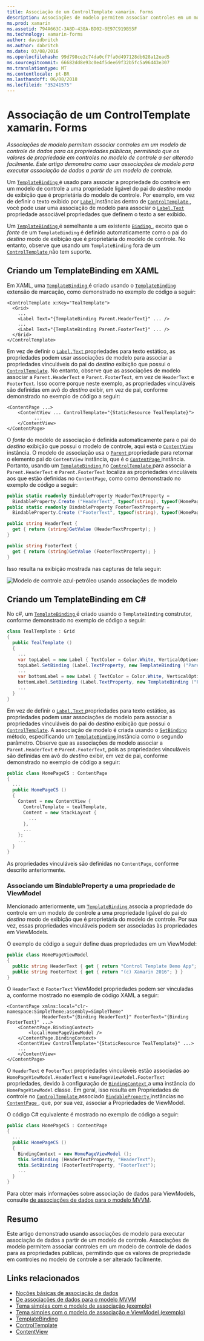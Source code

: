```yaml
---
title: Associação de um ControlTemplate xamarin. Forms
description: Associações de modelo permitem associar controles em um modelo de controle de dados para as propriedades públicas, permitindo que os valores de propriedade em controles no modelo de controle a ser alterado facilmente. Este artigo demonstra como usar associações de modelo para executar associação de dados a partir de um modelo de controle.
ms.prod: xamarin
ms.assetid: 794A663C-3A8D-438A-BD02-8E97C919B55F
ms.technology: xamarin-forms
author: davidbritch
ms.author: dabritch
ms.date: 03/08/2016
ms.openlocfilehash: 99d798ce2c74da0cf7fa0d497128db628a12ead5
ms.sourcegitcommit: 66682dd8e93c0e4f5dee69f32b5fc5a96443e307
ms.translationtype: MT
ms.contentlocale: pt-BR
ms.lasthandoff: 06/08/2018
ms.locfileid: "35241575"
---
```

# <a name="binding-from-a-xamarinforms-controltemplate"></a>Associação de um ControlTemplate xamarin. Forms

_Associações de modelo permitem associar controles em um modelo de controle de dados para as propriedades públicas, permitindo que os valores de propriedade em controles no modelo de controle a ser alterado facilmente. Este artigo demonstra como usar associações de modelo para executar associação de dados a partir de um modelo de controle._

Um [ `TemplateBinding` ](https://developer.xamarin.com/api/type/Xamarin.Forms.TemplateBinding/) é usado para associar a propriedade do controle em um modelo de controle a uma propriedade ligável do pai do *destino* modo de exibição que é proprietária do modelo de controle. Por exemplo, em vez de definir o texto exibido por [ `Label` ](https://developer.xamarin.com/api/type/Xamarin.Forms.Label/) instâncias dentro de [ `ControlTemplate` ](https://developer.xamarin.com/api/type/Xamarin.Forms.ControlTemplate/), você pode usar uma associação de modelo para associar o [ `Label.Text` ](https://developer.xamarin.com/api/property/Xamarin.Forms.Label.Text/) propriedade associável propriedades que definem o texto a ser exibido.

Um [ `TemplateBinding` ](https://developer.xamarin.com/api/type/Xamarin.Forms.TemplateBinding/) é semelhante a um existente [ `Binding` ](https://developer.xamarin.com/api/type/Xamarin.Forms.Binding/), exceto que o *fonte* de um `TemplateBinding` é definido automaticamente como o pai do *destino* modo de exibição que é proprietária do modelo de controle. No entanto, observe que usando um `TemplateBinding` fora de um [ `ControlTemplate` ](https://developer.xamarin.com/api/type/Xamarin.Forms.ControlTemplate/) não tem suporte.

## <a name="creating-a-templatebinding-in-xaml"></a>Criando um TemplateBinding em XAML

Em XAML, uma [ `TemplateBinding` ](https://developer.xamarin.com/api/type/Xamarin.Forms.TemplateBinding/) é criado usando o [ `TemplateBinding` ](https://developer.xamarin.com/api/type/Xamarin.Forms.Xaml.TemplateBindingExtension/) extensão de marcação, como demonstrado no exemplo de código a seguir:

```xaml
<ControlTemplate x:Key="TealTemplate">
  <Grid>
    ...
    <Label Text="{TemplateBinding Parent.HeaderText}" ... />
    ...
    <Label Text="{TemplateBinding Parent.FooterText}" ... />
  </Grid>
</ControlTemplate>
```

Em vez de definir o [ `Label.Text` ](https://developer.xamarin.com/api/property/Xamarin.Forms.Label.Text/) propriedades para texto estático, as propriedades podem usar associações de modelo para associar a propriedades vinculáveis do pai do *destino* exibição que possui o [ `ControlTemplate`](https://developer.xamarin.com/api/type/Xamarin.Forms.ControlTemplate/). No entanto, observe que as associações de modelo associar a `Parent.HeaderText` e `Parent.FooterText`, em vez de `HeaderText` e `FooterText`. Isso ocorre porque neste exemplo, as propriedades vinculáveis são definidas em avô do *destino* exibir, em vez de pai, conforme demonstrado no exemplo de código a seguir:

```xaml
<ContentPage ...>
    <ContentView ... ControlTemplate="{StaticResource TealTemplate}">
          ...
    </ContentView>
</ContentPage>
```

O *fonte* do modelo de associação é definida automaticamente para o pai do *destino* exibição que possui o modelo de controle, aqui está o [ `ContentView` ](https://developer.xamarin.com/api/type/Xamarin.Forms.ContentView/) instância. O modelo de associação usa o [ `Parent` ](https://developer.xamarin.com/api/property/Xamarin.Forms.Element.Parent/) propriedade para retornar o elemento pai do `ContentView` instância, que é o [ `ContentPage` ](https://developer.xamarin.com/api/type/Xamarin.Forms.ContentPage/) instância. Portanto, usando um [ `TemplateBinding` ](https://developer.xamarin.com/api/type/Xamarin.Forms.TemplateBinding/) no [ `ControlTemplate` ](https://developer.xamarin.com/api/type/Xamarin.Forms.ControlTemplate/) para associar a `Parent.HeaderText` e `Parent.FooterText` localiza as propriedades vinculáveis aos que estão definidas no `ContentPage`, como como demonstrado no exemplo de código a seguir:

```csharp
public static readonly BindableProperty HeaderTextProperty =
  BindableProperty.Create ("HeaderText", typeof(string), typeof(HomePage), "Control Template Demo App");
public static readonly BindableProperty FooterTextProperty =
  BindableProperty.Create ("FooterText", typeof(string), typeof(HomePage), "(c) Xamarin 2016");

public string HeaderText {
  get { return (string)GetValue (HeaderTextProperty); }
}

public string FooterText {
  get { return (string)GetValue (FooterTextProperty); }
}
```

Isso resulta na exibição mostrada nas capturas de tela seguir:

![](template-binding-images/teal-theme.png "Modelo de controle azul-petróleo usando associações de modelo")

## <a name="creating-a-templatebinding-in-c35"></a>Criando um TemplateBinding em C&#35;

No c#, um [ `TemplateBinding` ](https://developer.xamarin.com/api/type/Xamarin.Forms.TemplateBinding/) é criado usando o `TemplateBinding` construtor, conforme demonstrado no exemplo de código a seguir:

```csharp
class TealTemplate : Grid
{
  public TealTemplate ()
  {
    ...
    var topLabel = new Label { TextColor = Color.White, VerticalOptions = LayoutOptions.Center };
    topLabel.SetBinding (Label.TextProperty, new TemplateBinding ("Parent.HeaderText"));
    ...
    var bottomLabel = new Label { TextColor = Color.White, VerticalOptions = LayoutOptions.Center };
    bottomLabel.SetBinding (Label.TextProperty, new TemplateBinding ("Parent.FooterText"));
    ...
  }
}
```

Em vez de definir o [ `Label.Text` ](https://developer.xamarin.com/api/property/Xamarin.Forms.Label.Text/) propriedades para texto estático, as propriedades podem usar associações de modelo para associar a propriedades vinculáveis do pai do *destino* exibição que possui o [ `ControlTemplate`](https://developer.xamarin.com/api/type/Xamarin.Forms.ControlTemplate/). A associação de modelo é criada usando o [ `SetBinding` ](https://developer.xamarin.com/api/member/Xamarin.Forms.BindableObject.SetBinding/p/Xamarin.Forms.BindableProperty/Xamarin.Forms.BindingBase/) método, especificando um [ `TemplateBinding` ](https://developer.xamarin.com/api/type/Xamarin.Forms.TemplateBinding/) instância como o segundo parâmetro. Observe que as associações de modelo associar a `Parent.HeaderText` e `Parent.FooterText`, pois as propriedades vinculáveis são definidas em avô do *destino* exibir, em vez de pai, conforme demonstrado no exemplo de código a seguir:

```csharp
public class HomePageCS : ContentPage
{
  ...
  public HomePageCS ()
  {
    Content = new ContentView {
      ControlTemplate = tealTemplate,
      Content = new StackLayout {
        ...
      },
      ...
    };
    ...
  }
}
```

As propriedades vinculáveis são definidas no `ContentPage`, conforme descrito anteriormente.

### <a name="binding-a-bindableproperty-to-a-viewmodel-property"></a>Associando um BindableProperty a uma propriedade de ViewModel

Mencionado anteriormente, um [ `TemplateBinding` ](https://developer.xamarin.com/api/type/Xamarin.Forms.TemplateBinding/) associa a propriedade do controle em um modelo de controle a uma propriedade ligável do pai do *destino* modo de exibição que é proprietária do modelo de controle. Por sua vez, essas propriedades vinculáveis podem ser associadas às propriedades em ViewModels.

O exemplo de código a seguir define duas propriedades em um ViewModel:

```csharp
public class HomePageViewModel
{
  public string HeaderText { get { return "Control Template Demo App"; } }
  public string FooterText { get { return "(c) Xamarin 2016"; } }
}
```

O `HeaderText` e `FooterText` ViewModel propriedades podem ser vinculadas a, conforme mostrado no exemplo de código XAML a seguir:

```xaml
<ContentPage xmlns:local="clr-namespace:SimpleTheme;assembly=SimpleTheme"
             HeaderText="{Binding HeaderText}" FooterText="{Binding FooterText}" ...>
    <ContentPage.BindingContext>
        <local:HomePageViewModel />
    </ContentPage.BindingContext>
    <ContentView ControlTemplate="{StaticResource TealTemplate}" ...>
    ...
    </ContentView>
</ContentPage>
```

O `HeaderText` e `FooterText` propriedades vinculáveis estão associadas ao `HomePageViewModel.HeaderText` e `HomePageViewModel.FooterText` propriedades, devido à configuração de [ `BindingContext` ](https://developer.xamarin.com/api/property/Xamarin.Forms.BindableObject.BindingContext/) a uma instância do `HomePageViewModel` classe. Em geral, isso resulta em Propriedades de controle no [ `ControlTemplate` ](https://developer.xamarin.com/api/type/Xamarin.Forms.ControlTemplate/) associado [ `BindableProperty` ](https://developer.xamarin.com/api/type/Xamarin.Forms.BindableProperty/) instâncias no [ `ContentPage` ](https://developer.xamarin.com/api/type/Xamarin.Forms.ContentPage/), que, por sua vez, associar a Propriedades de ViewModel.

O código C# equivalente é mostrado no exemplo de código a seguir:

```csharp
public class HomePageCS : ContentPage
{
  ...
  public HomePageCS ()
  {
    BindingContext = new HomePageViewModel ();
    this.SetBinding (HeaderTextProperty, "HeaderText");
    this.SetBinding (FooterTextProperty, "FooterText");
    ...
  }
}
```

Para obter mais informações sobre associação de dados para ViewModels, consulte [de associações de dados para o modelo MVVM](~/xamarin-forms/xaml/xaml-basics/data-bindings-to-mvvm.md).

## <a name="summary"></a>Resumo

Este artigo demonstrado usando associações de modelo para executar associação de dados a partir de um modelo de controle. Associações de modelo permitem associar controles em um modelo de controle de dados para as propriedades públicas, permitindo que os valores de propriedade em controles no modelo de controle a ser alterado facilmente.



## <a name="related-links"></a>Links relacionados

- [Noções básicas de associação de dados](~/xamarin-forms/xaml/xaml-basics/data-binding-basics.md)
- [De associações de dados para o modelo MVVM](~/xamarin-forms/xaml/xaml-basics/data-bindings-to-mvvm.md)
- [Tema simples com o modelo de associação (exemplo)](https://developer.xamarin.com/samples/xamarin-forms/templates/controltemplates/simplethemewithtemplatebinding/)
- [Tema simples com o modelo de associação e ViewModel (exemplo)](https://developer.xamarin.com/samples/xamarin-forms/templates/controltemplates/simplethemewithtemplatebindingandviewmodel/)
- [TemplateBinding](https://developer.xamarin.com/api/type/Xamarin.Forms.TemplateBinding/)
- [ControlTemplate](https://developer.xamarin.com/api/type/Xamarin.Forms.ControlTemplate/)
- [ContentView](https://developer.xamarin.com/api/type/Xamarin.Forms.ContentView/)
